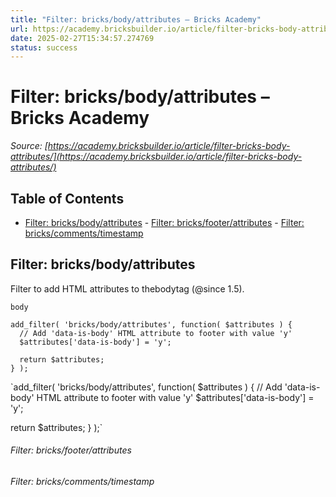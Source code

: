 ```yaml
---
title: "Filter: bricks/body/attributes – Bricks Academy"
url: https://academy.bricksbuilder.io/article/filter-bricks-body-attributes/
date: 2025-02-27T15:34:57.274769
status: success
---
```


# Filter: bricks/body/attributes – Bricks Academy

*Source: [https://academy.bricksbuilder.io/article/filter-bricks-body-attributes/](https://academy.bricksbuilder.io/article/filter-bricks-body-attributes/)*

## Table of Contents

- [Filter: bricks/body/attributes](#filter-bricksbodyattributes)
        - [Filter: bricks/footer/attributes](#filter-bricksfooterattributes)
        - [Filter: bricks/comments/timestamp](#filter-brickscommentstimestamp)

## Filter: bricks/body/attributes

Filter to add HTML attributes to thebodytag (@since 1.5).

`body`

```
add_filter( 'bricks/body/attributes', function( $attributes ) {
  // Add 'data-is-body' HTML attribute to footer with value 'y'
  $attributes['data-is-body'] = 'y';

  return $attributes;
} );
```

`add_filter( 'bricks/body/attributes', function( $attributes ) {
  // Add 'data-is-body' HTML attribute to footer with value 'y'
  $attributes['data-is-body'] = 'y';

  return $attributes;
} );`

###### Filter: bricks/footer/attributes

###### Filter: bricks/comments/timestamp

